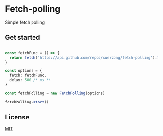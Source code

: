 # Fetch-polling

Simple fetch polling


## Get started

```ts

const fetchFunc = () => {
  return fetch('https://api.github.com/repos/xuerzong/fetch-polling').then(res => res.json())
}

const options = {
  fetch: fetchFunc,
  delay: 500 /* ms */
}

const fetchPolling = new FetchPolling(options)

fetchPolling.start()
```

## License

[MIT](./LICENSE)